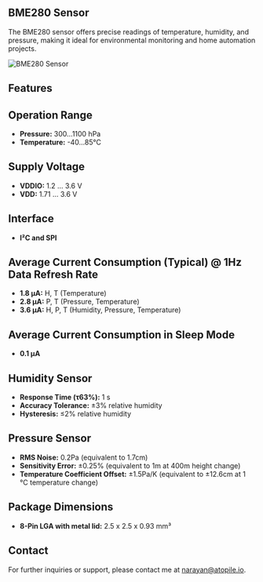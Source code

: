 ## **BME280 Sensor**


The BME280 sensor offers precise readings of temperature, humidity, and pressure, making it ideal for environmental monitoring and home automation projects.

![BME280 Sensor](https://firebasestorage.googleapis.com/v0/b/atopile.appspot.com/o/bme280.png?alt=media&token=f9b2e700-33d8-4242-bd26-da527498607c "BME280 Sensor")



## Features

## Operation Range

- **Pressure:** 300...1100 hPa
- **Temperature:** -40…85°C

## Supply Voltage

- **VDDIO:** 1.2 ... 3.6 V
- **VDD:** 1.71 ... 3.6 V

## Interface

- **I²C and SPI**

## Average Current Consumption (Typical) @ 1Hz Data Refresh Rate

- **1.8 μA:** H, T (Temperature)
- **2.8 μA:** P, T (Pressure, Temperature)
- **3.6 μA:** H, P, T (Humidity, Pressure, Temperature)

## Average Current Consumption in Sleep Mode

- **0.1 μA**

## Humidity Sensor

- **Response Time (τ63%):** 1 s
- **Accuracy Tolerance:** ±3% relative humidity
- **Hysteresis:** ≤2% relative humidity

## Pressure Sensor

- **RMS Noise:** 0.2Pa (equivalent to 1.7cm)
- **Sensitivity Error:** ±0.25% (equivalent to 1m at 400m height change)
- **Temperature Coefficient Offset:** ±1.5Pa/K (equivalent to ±12.6cm at 1 °C temperature change)


## Package Dimensions

- **8-Pin LGA with metal lid:** 2.5 x 2.5 x 0.93 mm³


## Contact
For further inquiries or support, please contact me at narayan@atopile.io.
